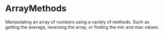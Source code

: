 # ArrayMethods
Manipulating an array of numbers using a variety of methods. Such as getting the average, reversing the array, or finding the min and max values.
